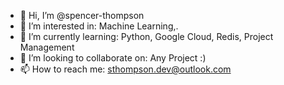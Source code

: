 - 👋 Hi, I’m @spencer-thompson
- 👀 I’m interested in: Machine Learning,.
- 🌱 I’m currently learning: Python, Google Cloud, Redis, Project Management
- 💞️ I’m looking to collaborate on: Any Project :)
- 📫 How to reach me: sthompson.dev@outlook.com

<!---
spencer-thompson/spencer-thompson is a ✨ special ✨ repository because its `README.md` (this file) appears on your GitHub profile.
You can click the Preview link to take a look at your changes.
--->

